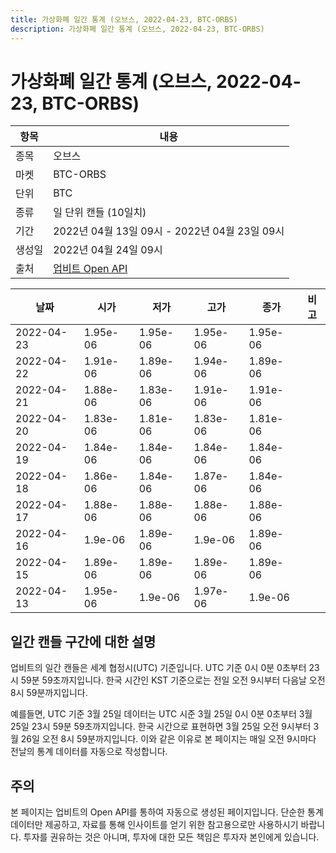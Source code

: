 ```yaml
---
title: 가상화폐 일간 통계 (오브스, 2022-04-23, BTC-ORBS)
description: 가상화폐 일간 통계 (오브스, 2022-04-23, BTC-ORBS)
---
```



가상화폐 일간 통계 (오브스, 2022-04-23, BTC-ORBS)
===

|항목|내용|
|--|--|
|종목|오브스|
|마켓|BTC-ORBS|
|단위|BTC|
|종류|일 단위 캔들 (10일치)|
|기간|2022년 04월 13일 09시 - 2022년 04월 23일 09시|
|생성일|2022년 04월 24일 09시|
|출처|[업비트 Open API](https://docs.upbit.com)|


|날짜|시가|저가|고가|종가|비고|
|--|--|--|--|--|--|
|2022-04-23|1.95e-06|1.95e-06|1.95e-06|1.95e-06|    |
|2022-04-22|1.91e-06|1.89e-06|1.94e-06|1.89e-06|    |
|2022-04-21|1.88e-06|1.83e-06|1.91e-06|1.91e-06|    |
|2022-04-20|1.83e-06|1.81e-06|1.83e-06|1.81e-06|    |
|2022-04-19|1.84e-06|1.84e-06|1.84e-06|1.84e-06|    |
|2022-04-18|1.86e-06|1.84e-06|1.87e-06|1.84e-06|    |
|2022-04-17|1.88e-06|1.88e-06|1.88e-06|1.88e-06|    |
|2022-04-16|1.9e-06|1.89e-06|1.9e-06|1.89e-06|    |
|2022-04-15|1.89e-06|1.89e-06|1.89e-06|1.89e-06|    |
|2022-04-13|1.95e-06|1.9e-06|1.97e-06|1.9e-06|    |


일간 캔들 구간에 대한 설명
---


업비트의 일간 캔들은 세계 협정시(UTC) 기준입니다. 
UTC 기준 0시 0분 0초부터 23시 59분 59초까지입니다. 
한국 시간인 KST 기준으로는 전일 오전 9시부터 다음날 오전 8시 59분까지입니다. 


예를들면, UTC 기준 3월 25일 데이터는 UTC 시준 3월 25일 0시 0분 0초부터 3월 25일 23시 59분 59초까지입니다. 
한국 시간으로 표현하면 3월 25일 오전 9시부터 3월 26일 오전 8시 59분까지입니다. 
이와 같은 이유로 본 페이지는 매일 오전 9시마다 전날의 통계 데이터를 자동으로 작성합니다. 


주의
---


본 페이지는 업비트의 Open API를 통하여 자동으로 생성된 페이지입니다. 
단순한 통계 데이터만 제공하고, 자료를 통해 인사이트를 얻기 위한 참고용으로만 사용하시기 바랍니다. 
투자를 권유하는 것은 아니며, 투자에 대한 모든 책임은 투자자 본인에게 있습니다. 
